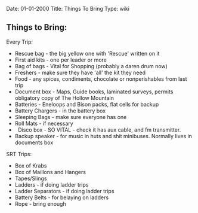 Date: 01-01-2000
Title: Things To Bring
Type: wiki


Things to Bring:
----------------

Every Trip:

-   Rescue bag - the big yellow one with 'Rescue' written on it
-   First aid kits - one per leader or more
-   Bag of bags - Vital for Shopping (probably a daren drum now)
-   Freshers - make sure they have 'all' the kit they need
-   Food - any spices, condiments, chocolate or nonperishables from last trip
-   Document box - Maps, Guide books, laminated surveys, permits obligatory copy of The Hollow Mountain
-   Batteries - Eneloops and Bison packs, flat cells for backup
-   Battery Chargers - in the battery box
-   Sleeping Bags - make sure everyone has one
-   Roll Mats - if necessary
-   Disco box - SO VITAL - check it has aux cable, and fm transmitter.
-   Backup speaker - for music in huts and shit minibuses. Normally lives in documents box

SRT Trips:

-   Box of Krabs
-   Box of Maillons and Hangers
-   Tapes/Slings
-   Ladders - if doing ladder trips
-   Ladder Separators - if doing ladder trips
-   Battery Belts - for belaying on ladders
-   Rope - bring enough
